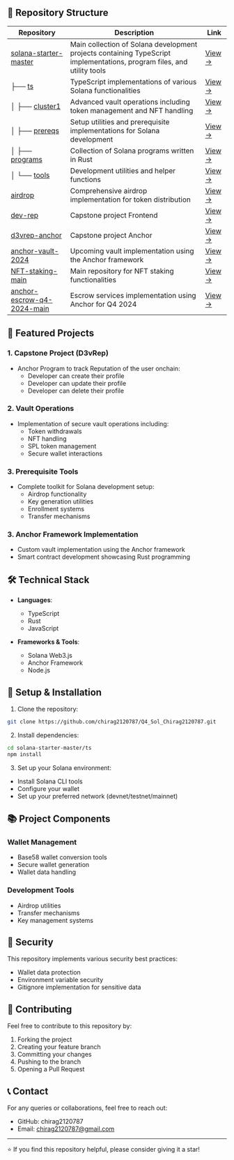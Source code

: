 ## 🌟 Repository Structure


| Repository | Description | Link |
|------------|-------------|------|
| [solana-starter-master](./solana-starter-master) | Main collection of Solana development projects containing TypeScript implementations, program files, and utility tools | [View →](./solana-starter-master) |
| ├── [ts](./solana-starter-master/ts) | TypeScript implementations of various Solana functionalities | [View →](./solana-starter-master/ts) |
| │   ├── [cluster1](./solana-starter-master/ts/cluster1) | Advanced vault operations including token management and NFT handling | [View →](./solana-starter-master/ts/cluster1) |
| │   ├── [prereqs](./solana-starter-master/ts/prereqs) | Setup utilities and prerequisite implementations for Solana development | [View →](./solana-starter-master/ts/prereqs) |
| │   ├── [programs](./solana-starter-master/ts/programs) | Collection of Solana programs written in Rust | [View →](./solana-starter-master/ts/programs) |
| │   └── [tools](./solana-starter-master/ts/tools) | Development utilities and helper functions | [View →](./solana-starter-master/ts/tools) |
| [airdrop](./airdrop) | Comprehensive airdrop implementation for token distribution | [View →](./airdrop) |
| [dev-rep](./dev-rep) | Capstone project Frontend | [View →](./dev-rep) |
| [d3vrep-anchor](./d3vrep-anchor) | Capstone project Anchor | [View →](./d3vrep-anchor) |
| [anchor-vault-2024](./anchor-vault-2024) | Upcoming vault implementation using the Anchor framework | [View →](./anchor-vault-2024) |
| [NFT-staking-main](./NFT-staking-main) | Main repository for NFT staking functionalities | [View →](./NFT-staking-main) |
| [anchor-escrow-q4-2024-main](./anchor-escrow-q4-2024-main) | Escrow services implementation using Anchor for Q4 2024 | [View →](./anchor-escrow-q4-2024-main) |



## 🚀 Featured Projects

### 1. Capstone Project (D3vRep)
- Anchor Program to track Reputation of the user onchain:
  - Developer can create their profile
  - Developer can update their profile
  - Developer can delete their profile

### 2. Vault Operations
- Implementation of secure vault operations including:
  - Token withdrawals
  - NFT handling
  - SPL token management
  - Secure wallet interactions

### 3. Prerequisite Tools
- Complete toolkit for Solana development setup:
  - Airdrop functionality
  - Key generation utilities
  - Enrollment systems
  - Transfer mechanisms

### 3. Anchor Framework Implementation
- Custom vault implementation using the Anchor framework
- Smart contract development showcasing Rust programming

## 🛠 Technical Stack

- **Languages**:
  - TypeScript
  - Rust
  - JavaScript

- **Frameworks & Tools**:
  - Solana Web3.js
  - Anchor Framework
  - Node.js

## 🔧 Setup & Installation

1. Clone the repository:
```bash
git clone https://github.com/chirag2120787/Q4_Sol_Chirag2120787.git
```

2. Install dependencies:
```bash
cd solana-starter-master/ts
npm install
```

3. Set up your Solana environment:
- Install Solana CLI tools
- Configure your wallet
- Set up your preferred network (devnet/testnet/mainnet)

## 📚 Project Components

### Wallet Management
- Base58 wallet conversion tools
- Secure wallet generation
- Wallet data handling

### Development Tools
- Airdrop utilities
- Transfer mechanisms
- Key management systems

## 🔐 Security

This repository implements various security best practices:
- Wallet data protection
- Environment variable security
- Gitignore implementation for sensitive data

## 🤝 Contributing

Feel free to contribute to this repository by:
1. Forking the project
2. Creating your feature branch
3. Committing your changes
4. Pushing to the branch
5. Opening a Pull Request


## 📞 Contact

For any queries or collaborations, feel free to reach out:
- GitHub: chirag2120787
- Email: chirag2120787@gmail.com

---
⭐️ If you find this repository helpful, please consider giving it a star!
```
